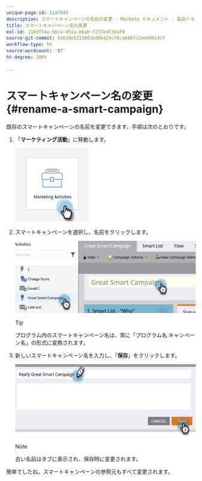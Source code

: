 ```yaml
---
unique-page-id: 1147049
description: スマートキャンペーンの名前の変更 - Marketo ドキュメント - 製品ドキュメント
title: スマートキャンペーン名の変更
exl-id: 116dff4a-56ca-451a-bbab-f277e4f3daf9
source-git-commit: bb628e5211601bd8b424c78cae887c2eeb0614cf
workflow-type: ht
source-wordcount: '87'
ht-degree: 100%

---
```


# スマートキャンペーン名の変更 {#rename-a-smart-campaign}

既存のスマートキャンペーンの名前を変更できます。手順は次のとおりです。

1. 「**マーケティング活動**」に移動します。

   ![](assets/rename-a-smart-campaign-1.png)

1. スマートキャンペーンを選択し、名前をクリックします。

   ![](assets/rename-a-smart-campaign-2.png)

   >[!TIP]
   >
   >プログラム内のスマートキャンペーン名は、常に「プログラム名.キャンペーン名」の形式に変換されます。

1. 新しいスマートキャンペーン名を入力し、「**保存**」をクリックします。

   ![](assets/rename-a-smart-campaign-3.png)

   >[!NOTE]
   >
   >古い名前はタブに表示され、保存時に変更されます。

簡単でしたね。スマートキャンペーンの参照元もすべて変更されます。
